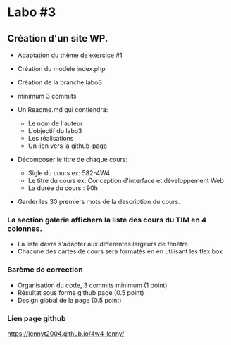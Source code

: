 # Labo #3

## Création d'un site WP.
- Adaptation du thème de exercice #1
- Création du modèle index.php
- Création de la branche labo3
- minimum 3 commits
- Un Readme.md qui contiendra:
    - Le nom de l'auteur
    - L'objectif du labo3
    - Les réalisations
    - Un lien vers la github-page
- Décomposer le titre de chaque cours:
    - Sigle du cours ex: 582-4W4
    - Le titre du cours  ex: Conception d'interface et développement Web
    - La durée du cours : 90h

- Garder les 30 premiers mots de la description du cours.

### La section galerie affichera la liste des cours du TIM en 4 colonnes.
- La liste devra s'adapter aux différentes largeurs de fenêtre.
- Chacune des cartes de cours sera formatés en en utilisant les flex box

### Barème de correction
- Organisation du code, 3 commits minimum (1 point)
- Résultat sous forme github page (0.5 point)
- Design global de la page (0.5 point)

### Lien page github
https://lennyt2004.github.io/4w4-lenny/
